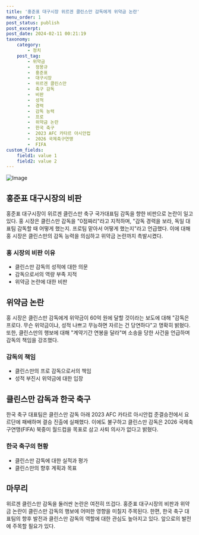 ```yaml
---
title: '홍준표 대구시장 위르겐 클린스만 감독에게 위약금 논란'
menu_order: 1
post_status: publish
post_excerpt: 
post_date: 2024-02-11 00:21:19
taxonomy:
    category:
        - 정치
    post_tag:
        - 위약금
        -  정몽규
        -  홍준표
        -  대구시장
        -  위르겐 클린스만
        -  축구 감독
        -  비판
        -  성적
        -  경력
        -  감독 능력
        -  프로
        -  위약금 논란
        -  한국 축구
        -  2023 AFC 카타르 아시안컵
        -  2026 국제축구연맹
        -  FIFA
custom_fields:
    field1: value 1
    field2: value 2
---
```


![Image](https://imgnews.pstatic.net/image/277/2024/02/10/0005378539_001_20240210202601331.jpg?type=w647)

## 홍준표 대구시장의 비판
홍준표 대구시장이 위르겐 클린스만 축구 국가대표팀 감독을 향한 비판으로 논란이 일고 있다. 홍 시장은 클린스만 감독을 "0점짜리"라고 지적하며, "감독 경력을 보라, 독일 대표팀 감독할 때 어떻게 했는지. 프로팀 맡아서 어떻게 했는지"라고 언급했다. 이에 대해 홍 시장은 클린스만의 감독 능력을 의심하고 위약금 논란까지 촉발시켰다.
### 홍 시장의 비판 이유
- 클린스만 감독의 성적에 대한 의문
- 감독으로서의 역량 부족 지적
- 위약금 논란에 대한 비판
## 위약금 논란
홍 시장은 클린스만 감독에게 위약금이 60억 원에 달할 것이라는 보도에 대해 "감독은 프로다. 무슨 위약금이냐, 성적 나쁘고 무능하면 자르는 건 당연하다"고 명확히 밝혔다. 또한, 클린스만의 행보에 대해 "계약기간 연봉을 달라"며 소송을 당한 사건을 언급하며 감독의 책임을 강조했다.
### 감독의 책임
- 클린스만의 프로 감독으로서의 책임
- 성적 부진시 위약금에 대한 입장
## 클린스만 감독과 한국 축구
한국 축구 대표팀은 클린스만 감독 아래 2023 AFC 카타르 아시안컵 준결승전에서 요르단에 패배하며 결승 진출에 실패했다. 이에도 불구하고 클린스만 감독은 2026 국제축구연맹(FIFA) 북중미 월드컵을 목표로 삼고 사퇴 의사가 없다고 밝혔다.
### 한국 축구의 현황
- 클린스만 감독에 대한 실적과 평가
- 클린스만의 향후 계획과 목표
## 마무리
위르겐 클린스만 감독을 둘러싼 논란은 여전히 뜨겁다. 홍준표 대구시장의 비판과 위약금 논란이 클린스만 감독의 행보에 어떠한 영향을 미칠지 주목된다. 한편, 한국 축구 대표팀의 향후 발전과 클린스만 감독의 역할에 대한 관심도 높아지고 있다. 앞으로의 발전에 주목할 필요가 있다.
